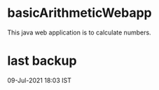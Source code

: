 # basicArithmeticWebapp
This java web application is to calculate numbers.

# last backup
09-Jul-2021 18:03 IST
